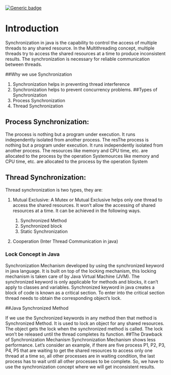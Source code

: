 [![Generic badge](https://img.shields.io/badge/java_synchronization-Hanson_Kibet-<COLOR>.svg)](https://shields.io/)
# Introduction
 Synchronization in java is the capability to control the access of multiple threads to any shared resource. In the Multithreading concept,
multiple threads try to access the shared resources at a time to produce inconsistent results. The synchronization is necessary for reliable 
communication between threads.

##Why we use Synchronization
1. Synchronization helps in preventing thread interference
2. Synchronization helps to prevent concurrency problems.
##Types of Synchronization
1. Process Synchronization
2. Thread Synchronization
## Process Synchronization:
The process is nothing but a program under execution. It runs independently isolated from another process. The resThe process is nothing but a 
program under execution. It runs independently isolated from another process. The resources like memory and CPU time, etc. are allocated to the 
process by the operation Systemources like memory and CPU time, etc. are allocated to the process by the operation System

## Thread Synchronization:
Thread synchronization is two types, they are:
1. Mutual Exclusive:
A Mutex or Mutual Exclusive helps only one thread to access the shared resources. It won’t allow the accessing of shared resources at a time. 
It can be achieved in the following ways.

    1. Synchronized Method
    2. Synchronized block
    3. Static Synchronization
2. Cooperation (Inter Thread Communication in java)
### Lock Concept in Java
Synchronization Mechanism developed by using the synchronized keyword in java language. It is built on top of the locking mechanism, this locking 
mechanism is taken care of by Java Virtual Machine (JVM). The synchronized keyword is only applicable for methods and blocks, it can’t apply to 
classes and variables. Synchronized keyword in java creates a block of code is known as a critical section. To enter into the critical section
thread needs to obtain the corresponding object’s lock.

##Java Synchronized Method

If we use the Synchronized keywords in any method then that method is Synchronized Method.
It is used to lock an object for any shared resources.
The object gets the lock when the synchronized method is called.
The lock won’t be released until the thread completes its function.
##The Drawback of Synchronization Mechanism
Synchronization Mechanism shows less performance.
Let’s consider an example, if there are five process P1, P2, P3, P4, P5 that are waiting to get the shared resources to access only one thread at a time so, all other processes are in waiting condition, the last process has to wait until all other processes to be complete. So, we have to use the synchronization concept where we will get inconsistent results.